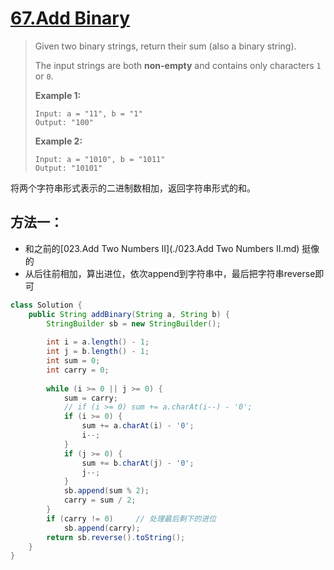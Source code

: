 # [67.Add Binary][1]

> Given two binary strings, return their sum (also a binary string).
>
> The input strings are both **non-empty** and contains only characters `1` or `0`.
>
> **Example 1:**
>
> ```
> Input: a = "11", b = "1"
> Output: "100"
> ```
>
> **Example 2:**
>
> ```
> Input: a = "1010", b = "1011"
> Output: "10101"
> ```



将两个字符串形式表示的二进制数相加，返回字符串形式的和。



## 方法一：

* 和之前的[023.Add Two Numbers II](./023.Add Two Numbers II.md) 挺像的
* 从后往前相加，算出进位，依次append到字符串中，最后把字符串reverse即可

```java
class Solution {
    public String addBinary(String a, String b) {
        StringBuilder sb = new StringBuilder();
        
        int i = a.length() - 1;
        int j = b.length() - 1;
        int sum = 0;
        int carry = 0;
        
        while (i >= 0 || j >= 0) {
            sum = carry;
            // if (i >= 0) sum += a.charAt(i--) - '0';
            if (i >= 0) {
                sum += a.charAt(i) - '0';
                i--;
            }
            if (j >= 0) {
                sum += b.charAt(j) - '0';
                j--;
            }
            sb.append(sum % 2);
            carry = sum / 2;
        }
        if (carry != 0)		// 处理最后剩下的进位
            sb.append(carry);
        return sb.reverse().toString();
    }
}
```





[1]: https://leetcode.com/problems/add-binary/